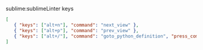 sublime:sublimeLinter keys
 ```json
[
    { "keys": ["alt+n"], "command": "next_view" },
    { "keys": ["alt+p"], "command": "prev_view" },
    { "keys": ["alt+/"], "command": "goto_python_definition", "press_command": "drag_select"}
]
```

